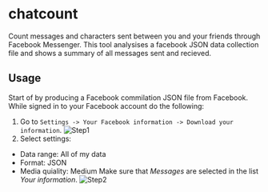 # chatcount
Count messages and characters sent between you and your friends through Facebook Messenger. This tool analysises a facebook JSON data collection file and shows a summary of all messages sent and recieved.

## Usage
Start of by producing a Facebook commilation JSON file from Facebook. While signed in to your Facebook account do the following:

1. Go to `Settings -> Your Facebook information -> Download your information`.
![Step1](resourses/1.png)
2. Select settings:
  * Data range: All of my data
  * Format: JSON
  * Media quiality: Medium
Make sure that *Messages* are selected in the list *Your information*.
![Step2](resourses/2.png)
